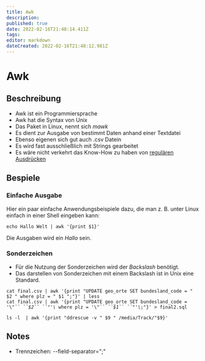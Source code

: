 ```yaml
---
title: Awk
description: 
published: true
date: 2022-02-16T21:48:14.411Z
tags: 
editor: markdown
dateCreated: 2022-02-16T21:48:12.981Z
---
```


# Awk

## Beschreibung

-   Awk ist ein Programmiersprache
-   Awk hat die Syntax von Unix
-   Das Paket in Linux, nennt sich *mawk*
-   Es dient zur Ausgabe von bestimmt Daten anhand einer Textdatei
-   Ebenso eigenen sich gut auch .csv Datein
-   Es wird fast ausschließlich mit Strings gearbeitet
-   Es wäre nicht verkehrt das Know-How zu haben von [regulären Ausdrücken](/regulären_Ausdrücke)

## Bespiele

### Einfache Ausgabe

Hier ein paar einfache Anwendungsbeispiele dazu, die man z. B. unter
Linux einfach in einer Shell eingeben kann:

    echo Hallo Welt | awk '{print $1}'

Die Ausgaben wird ein *Hallo* sein.

### Sonderzeichen

-   Für die Nutzung der Sonderzeichen wird der *Backslash* benötigt.
-   Das darstellen von Sonderzeichen mit einem Backslash ist in Unix
    eine Standard.

`cat final.csv | awk '{print "UPDATE geo_orte SET bundesland_code = " $2 " where plz = " $1 ";"}' | less`  
`cat final.csv | awk '{print "UPDATE geo_orte SET bundesland_code = '\`*`"`` ``$2`` ``"'\`*` where plz = '\`*`"`` ``$1`` ``"'\`*`;"}' > final2.sql`

`ls -l  | awk '{print "ddrescue -v " $9 " /media/Track/"$9}'`

## Notes

-   Trennzeichen: --field-separator=";"